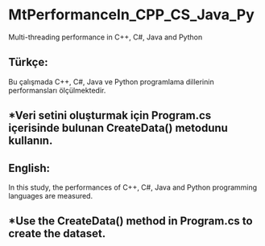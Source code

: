 # MtPerformanceIn_CPP_CS_Java_Py
Multi-threading performance in C++, C#, Java and Python

Türkçe:
-------------------------
Bu çalışmada C++, C#, Java ve Python programlama dillerinin performansları ölçülmektedir.

*Veri setini oluşturmak için Program.cs içerisinde bulunan CreateData() metodunu kullanın.
-------------------------
English:
-------------------------
In this study, the performances of C++, C#, Java and Python programming languages are measured.

*Use the CreateData() method in Program.cs to create the dataset.
-------------------------
